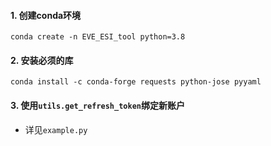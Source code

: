 #### 1. 创建conda环境
```
conda create -n EVE_ESI_tool python=3.8
```

#### 2. 安装必须的库

```
conda install -c conda-forge requests python-jose pyyaml
```

#### 3. 使用`utils.get_refresh_token`绑定新账户
* 详见`example.py`
